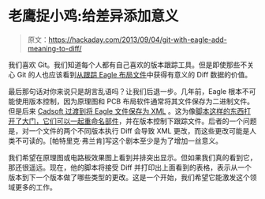 # 老鹰捉小鸡:给差异添加意义

> 原文：<https://hackaday.com/2013/09/04/git-with-eagle-add-meaning-to-diff/>

我们喜欢 Git。我们知道每个人都有自己喜欢的版本跟踪工具。但是即使那些不关心 Git 的人也应该看到[从跟踪 Eagle 布局文件](https://github.com/nerdy-works/Geagle)中获得有意义的 Diff 数据的价值。

最后那句话对你来说只是胡言乱语吗？让我们后退一步。几年前，Eagle 根本不可能使用版本控制，因为原理图和 PCB 布局软件通常将其文件保存为二进制文件。但是后来 [Cadsoft 过渡到将 Eagle 文件保存为 XML](http://hackaday.com/2010/10/14/cadsoft-eagle-migrating-to-xml/) 。这为像[脚本这样的东西打开了大门，它们可以一起重命名部件](http://hackaday.com/2013/01/18/renaming-parts-in-eagle-cad-by-editing-the-xml-directly)，并在版本控制下跟踪文件。后者的一个问题是，对一个文件的两个不同版本执行 Diff 会导致 XML 更改，而这些更改可能是人类不可读的。[帕特里克·弗兰肯]写这个剧本至少是为了增加一丝意义。

我们希望在原理图或电路板效果图上看到并排突出显示。但如果我们真的看到它，那还很遥远。现在，他的脚本将接受 Diff 并打印出上面看到的表格，表示从一个版本到下一个版本做了哪些类型的更改。这是一个开始，我们希望它能激发这个领域更多的工作。